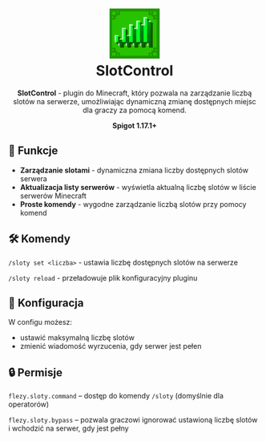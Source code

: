 <h1 align="center">
    <img src="icon.png" alt="SlotControl" width="100" height="100"/> 
    <br/>
    SlotControl
</h1>

<p align="center"><strong>SlotControl</strong> - plugin do Minecraft, który pozwala na zarządzanie liczbą slotów na serwerze, umożliwiając dynamiczną zmianę dostępnych miejsc dla graczy za pomocą komend.</p>
<p align="center"><strong>Spigot 1.17.1+</strong></p>

## 🌟 Funkcje
- **Zarządzanie slotami** - dynamiczna zmiana liczby dostępnych slotów serwera
- **Aktualizacja listy serwerów** - wyświetla aktualną liczbę slotów w liście serwerów Minecraft
- **Proste komendy** - wygodne zarządzanie liczbą slotów przy pomocy komend

## 🛠️ Komendy
`/sloty set <liczba>` - ustawia liczbę dostępnych slotów na serwerze

`/sloty reload` - przeładowuje plik konfiguracyjny pluginu

## 🧰 Konfiguracja
W configu możesz:
- ustawić maksymalną liczbę slotów
- zmienić wiadomość wyrzucenia, gdy serwer jest pełen

## 🔒 Permisje
`flezy.sloty.command` – dostęp do komendy `/sloty` (domyślnie dla operatorów)

`flezy.sloty.bypass` – pozwala graczowi ignorować ustawioną liczbę slotów i wchodzić na serwer, gdy jest pełny
